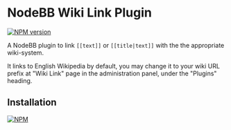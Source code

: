# NodeBB Wiki Link Plugin

[![NPM version](https://img.shields.io/npm/v/nodebb-plugin-wikilink.svg)](https://npmjs.org/package/nodebb-plugin-wikilink)

A NodeBB plugin to link `[[text]]` or `[[title|text]]` with the the appropriate wiki-system.

It links to English Wikipedia by default, you may change it to your wiki URL prefix at "Wiki Link" page in the administration panel, under the "Plugins" heading.

## Installation

[![NPM](https://nodei.co/npm/nodebb-plugin-wikilink.png?downloads=true)](https://nodei.co/npm/nodebb-plugin-wikilink/)

